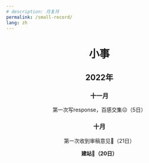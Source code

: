 ```yaml
---
# description: 月复月
permalink: /small-record/
lang: zh
---
```

<h1 style="text-align:center;">小事</h1>

<h2 style="text-align:center;">2022年</h2>

<h3 style="text-align:center;">十一月</h3>

<p style="text-align:center;">第一次写response，百感交集☹️（5日）</p>

<h3 style="text-align:center;">十月</h3>

<p style="text-align:center;">第一次收到审稿意见🥲（21日）</p>

<p style="text-align:center;font-weight:bold;">建站🥳（20日）</p>
